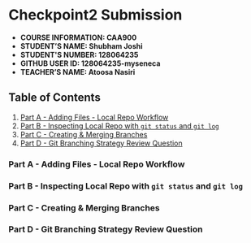 # Checkpoint2 Submission

- **COURSE INFORMATION: CAA900**
- **STUDENT’S NAME: Shubham Joshi**
- **STUDENT'S NUMBER: 128064235**
- **GITHUB USER ID: 128064235-myseneca**
- **TEACHER’S NAME: Atoosa Nasiri**

## Table of Contents
1. [Part A - Adding Files - Local Repo Workflow](#part-a---adding-files---local-repo-workflow)
2. [Part B - Inspecting Local Repo with `git status` and `git log`](#part-b---inspecting-local-repo-with-git-status-and-git-log)
3. [Part C - Creating & Merging Branches](#part-c---creating-&-merging-branches)
4. [Part D - Git Branching Strategy Review Question](#part-d---git-branching-strategy-review-question)

### Part A - Adding Files - Local Repo Workflow

### Part B - Inspecting Local Repo with `git status` and `git log`

### Part C - Creating & Merging Branches

### Part D - Git Branching Strategy Review Question
